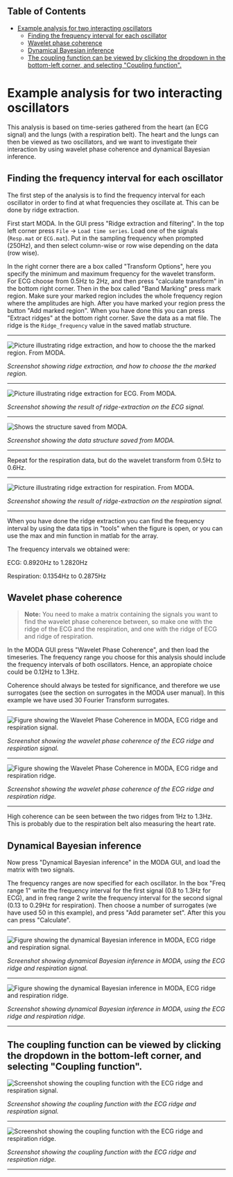 <!-- START doctoc generated TOC please keep comment here to allow auto update -->
<!-- DON'T EDIT THIS SECTION, INSTEAD RE-RUN doctoc TO UPDATE -->
## Table of Contents

- [Example analysis for two interacting oscillators](#example-analysis-for-two-interacting-oscillators)
  - [Finding the frequency interval for each oscillator](#finding-the-frequency-interval-for-each-oscillator)
  - [Wavelet phase coherence](#wavelet-phase-coherence)
  - [Dynamical Bayesian inference](#dynamical-bayesian-inference)
  - [The coupling function can be viewed by clicking the dropdown in the bottom-left corner, and selecting "Coupling function".](#the-coupling-function-can-be-viewed-by-clicking-the-dropdown-in-the-bottom-left-corner-and-selecting-coupling-function)

<!-- END doctoc generated TOC please keep comment here to allow auto update -->

# Example analysis for two interacting oscillators 

This analysis is based on time-series gathered from the heart (an ECG signal) and the lungs (with a respiration belt). The heart and the lungs can then be viewed as two oscillators, and we want to investigate their interaction by using wavelet phase coherence and dynamical Bayesian inference. 

## Finding the frequency interval for each oscillator

The first step of the analysis is to find the frequency interval for each oscillator in order to find at what frequencies they oscillate at. This can be done by ridge extraction. 

First start MODA. In the GUI press "Ridge extraction and filtering". In the top left corner press `File` -> `Load time series`. Load one of the signals (`Resp.mat` or `ECG.mat`). Put in the sampling frequency when prompted (250Hz), and then select column-wise or row wise depending on the data (row wise).

In the right corner there are a box called "Transform Options", here you specify the minimum and maximum frequency for the wavelet transform. For ECG choose from 0.5Hz to 2Hz, and then press "calculate transform" in the bottom right corner. Then in the box called "Band Marking" press mark region. Make sure your marked region includes the whole frequency region where the amplitudes are high. After you have marked your region press the button "Add marked region". When you have done this you can press "Extract ridges" at the bottom right corner. Save the data as a mat file. The ridge is the `Ridge_frequency` value in the saved matlab structure.

---

![Picture illustrating ridge extraction, and how to choose the the marked region. From MODA.](/docs/images/Ridgeextractionregion.png)

*Screenshot showing ridge extraction, and how to choose the the marked region.*

---

![Picture illustrating ridge extraction for ECG. From MODA.](/docs/images/ECGridge.png)

*Screenshot showing the result of ridge-extraction on the ECG signal.*

---

![Shows the structure saved from MODA.](/docs/images/Structure.png)

*Screenshot showing the data structure saved from MODA.*

---

Repeat for the respiration data, but do the wavelet transform from 0.5Hz to 0.6Hz.

---

![Picture illustrating ridge extraction for respiration. From MODA.](/docs/images/Respridge.png)

*Screenshot showing the result of ridge-extraction on the respiration signal.*

---

When you have done the ridge extraction you can find the frequency interval by using the data tips in "tools" when the figure is open, or you can use the max and min function in matlab for the array. 

The frequency intervals we obtained were:

ECG: 0.8920Hz to 1.2820Hz

Respiration: 0.1354Hz to 0.2875Hz

## Wavelet phase coherence

> **Note:** You need to make a matrix containing the signals you want to find the wavelet phase coherence between, so make one with the ridge of the ECG and the respiration, and one with the ridge of ECG and ridge of respiration.

In the MODA GUI press "Wavelet Phase Coherence", and then load the timeseries. The frequency range you choose for this analysis should include the frequency intervals of both oscillators. Hence, an appropiate choice could be 0.12Hz to 1.3Hz.

Coherence should always be tested for significance, and therefore we use surrogates (see the section on surrogates in the MODA user manual). In this example we have used 30 Fourier Transform surrogates.

---

![Figure showing the Wavelet Phase Coherence in MODA, ECG ridge and respiration signal.](/docs/images/WPC.png)

*Screenshot showing the wavelet phase coherence of the ECG ridge and respiration signal.*

---

![Figure showing the Wavelet Phase Coherence in MODA, ECG ridge and respiration ridge.](/docs/images/WPCridges.png)

*Screenshot showing the wavelet phase coherence of the ECG ridge and respiration ridge.*

---

High coherence can be seen between the two ridges from 1Hz to 1.3Hz. This is probably due to the respiration belt also measuring the heart rate. 


## Dynamical Bayesian inference

Now press "Dynamical Bayesian inference" in the MODA GUI, and load the matrix with two signals. 

The frequency ranges are now specified for each oscillator. In the box "Freq range 1" write the frequency interval for the first signal (0.8 to 1.3Hz for ECG), and in freq range 2 write the frequency interval for the second signal (0.13 to 0.29Hz for respiration). Then choose a number of surrogates (we have used 50 in this example), and press "Add parameter set". After this you can press "Calculate". 

---

![Figure showing the dynamical Bayesian inference in MODA, ECG ridge and respiration signal.](/docs/images/BayesianIHRResp.png)

*Screenshot showing dynamical Bayesian inference in MODA, using the ECG ridge and respiration signal.*

---

![Figure showing the dynamical Bayesian inference in MODA, ECG ridge and respiration ridge.](/docs/images/BayesianIHRIRR.png)

*Screenshot showing dynamical Bayesian inference in MODA, using the ECG ridge and respiration ridge.*

---

The coupling function can be viewed by clicking the dropdown in the bottom-left corner, and selecting "Coupling function".
---

![Screenshot showing the coupling function with the ECG ridge and respiration signal.](/docs/images/CF_IHRIRR.png)

*Screenshot showing the coupling function with the ECG ridge and respiration signal.*

---

![Screenshot showing the coupling function with the ECG ridge and respiration ridge.](/docs/images/CF_IHRIRR.png)

*Screenshot showing the coupling function with the ECG ridge and respiration ridge.*

---